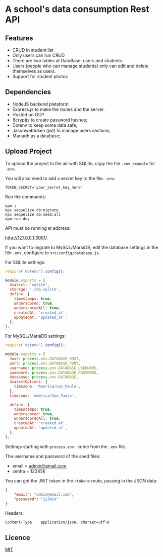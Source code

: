 # A school's data consumption Rest API

## Features

- CRUD in student list
- Only users can run CRUD
- There are two tables at DataBase: users and students.
- Users (people who can manage students) only can edit and delete themselves as users.
- Support for student photos

## Dependencies

- NodeJS backend plataform
- Express.js to make the routes and the server.
- Hosted on GCP
- Bcryptjs to create password hashes;
- Dotenv to keep some data safe;
- Jasonwebtoken (jwt) to manage users sections;
- Mariadb as a database;


## Upload Project

To upload the project to the air with SQLite, copy the file `.env_example` for `.env`.

You will also need to add a secret key to the file. `.env`:

```
TOKEN_SECRET='your_secret_key_here'
```

Run the commands:

```
npm i
npx sequelize db:migrate
npx sequelize db:seed:all
npm run dev
```

API must be running at address:

http://127.0.0.1:3001/.

If you want to migrate to MySQL/MariaDB, edit the database settings in the file `.env`, configure to `src/config/database.js`.

For SQLite settings:

```javascript
require('dotenv').config();

module.exports = {
  dialect: 'sqlite',
  storage: './db.sqlite',
  define: {
    timestamps: true,
    underscored: true,
    underscoredAll: true,
    createdAt: 'created_at',
    updatedAt: 'updated_at',
  },
};
```

For MySQL/MariaDB settings:

```javascript
require('dotenv').config();

module.exports = {
  host: process.env.DATABASE_HOST,
  port: process.env.DATABASE_PORT,
  username: process.env.DATABASE_USERNAME,
  password: process.env.DATABASE_PASSWORD,
  database: process.env.DATABASE,
  dialectOptions: {
    timezone: 'America/Sao_Paulo',
  },
  timezone: 'America/Sao_Paulo',

  define: {
    timestamps: true,
    underscored: true,
    underscoredAll: true,
    createdAt: 'created_at',
    updatedAt: 'updated_at',
  },
};
```

Settings starting with `process.env.` come from the `.env` file.

The username and password of the seed files:

- email = admin@email.com
- senha = 123456

You can get the JWT token in the `/tokens` route, passing in the JSON data:

```json
{
	"email": "admin@email.com",
	"password": "123456"
}
```

Headers:

```
Content-Type	application/json; charset=utf-8
```

## Licence

[MIT](https://choosealicense.com/licenses/mit/)

